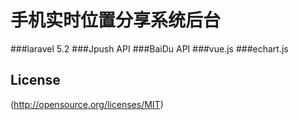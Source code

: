 # 手机实时位置分享系统后台
###laravel 5.2
###Jpush API
###BaiDu API
###vue.js
###echart.js


## License
(http://opensource.org/licenses/MIT)
